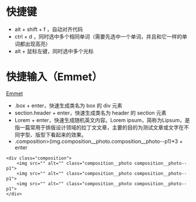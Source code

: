 # 快捷键

- alt + shift + f ，自动对齐代码
- ctrl + d ，同时选中多个相同单词（需要先选中一个单词，并且和它一样的单词都出现高亮）
- alt + 鼠标左键，同时选中多个光标

# 快捷输入（Emmet）

[Emmet](https://emmet.io/)

- .box + enter，快速生成类名为 box 的 div 元素
- section.header + enter，快速生成类名为 header 的 section 元素
- Lorem + enter，快速生成随机英文内容。Lorem ipsum，简称为Lipsum，是指一篇常用于排版设计领域的拉丁文文章，主要的目的为测试文章或文字在不同字型、版型下看起来的效果。
- .composition>(img.composition__photo.composition__photo--p1)*3 + enter
``` 
<div class="composition">
    <img src="" alt="" class="composition__photo composition__photo--p1">
    <img src="" alt="" class="composition__photo composition__photo--p1">
    <img src="" alt="" class="composition__photo composition__photo--p1">
</div> 
```